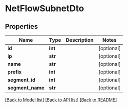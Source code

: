 # NetFlowSubnetDto

## Properties
Name | Type | Description | Notes
------------ | ------------- | ------------- | -------------
**id** | **int** |  | [optional] 
**ip** | **str** |  | [optional] 
**name** | **str** |  | [optional] 
**prefix** | **int** |  | [optional] 
**segment_id** | **int** |  | [optional] 
**segment_name** | **str** |  | [optional] 

[[Back to Model list]](../README.md#documentation-for-models) [[Back to API list]](../README.md#documentation-for-api-endpoints) [[Back to README]](../README.md)


